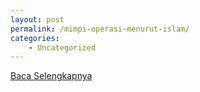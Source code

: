 ```yaml
---
layout: post
permalink: /mimpi-operasi-menurut-islam/
categories:
    - Uncategorized
---
```


[Baca Selengkapnya](/05)